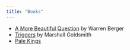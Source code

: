 ```yaml
---
title: "Books"
---
```


- [A More Beautiful Question](books/A_More_Beautiful_Question.md) by Warren Berger
- [Triggers](books/Triggers.md) by Marshall Goldsmith
- [Pale Kings](books/Pale_Kings.md)
